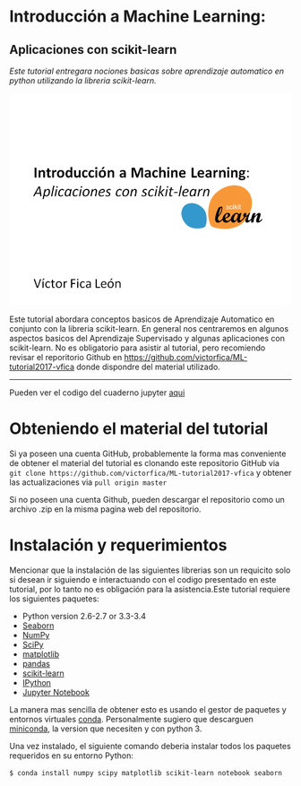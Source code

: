 # Introducción a Machine Learning:
## Aplicaciones con scikit-learn

*Este tutorial entregara nociones basicas sobre aprendizaje automatico en python utilizando la libreria scikit-learn.*

![](images/logo.png)



Este tutorial abordara conceptos basicos de Aprendizaje Automatico en conjunto con la libreria scikit-learn. En general nos centraremos en algunos aspectos basicos del Aprendizaje Supervisado y algunas aplicaciones con scikit-learn. No es obligatorio para asistir al tutorial, pero recomiendo revisar el reporitorio Github en https://github.com/victorfica/ML-tutorial2017-vfica donde dispondre del material utilizado.   

---

Pueden ver el codigo del cuaderno jupyter [aqui](http://nbviewer.jupyter.org/github/victorfica/ML-tutorial2017-vfica/blob/master/notebook/ML-intro-VF.ipynb)



# Obteniendo el material del tutorial

Si ya poseen una cuenta GitHub, probablemente la forma mas conveniente de obtener el material del tutorial es clonando este repositorio GitHub via     `git clone https://github.com/victorfica/ML-tutorial2017-vfica` y obtener las actualizaciones via `pull origin master`

Si no poseen una cuenta Github, pueden descargar el repositorio como un archivo .zip en la misma pagina web del repositorio. 


# Instalación y requerimientos

Mencionar que la instalación de las siguientes librerias son un requicito solo si desean ir siguiendo e interactuando con el codigo presentado en este tutorial, por lo tanto no es obligación para la asistencia.Este tutorial requiere los siguientes paquetes:

- Python version 2.6-2.7 or 3.3-3.4
- [Seaborn](https://seaborn.pydata.org/)
- [NumPy](http://www.numpy.org)
- [SciPy](http://www.scipy.org)
- [matplotlib](http://matplotlib.org)
- [pandas](http://pandas.pydata.org)
- [scikit-learn](http://scikit-learn.org/stable/)
- [IPython](http://ipython.readthedocs.org/en/stable/)
- [Jupyter Notebook](http://jupyter.org)

La manera mas sencilla de obtener esto es usando el gestor de paquetes y entornos virtuales [conda](https://store.continuum.io/).
Personalmente sugiero que descarguen [miniconda](http://conda.pydata.org/miniconda.html), la version que necesiten y con python 3.

Una vez instalado, el siguiente comando deberia instalar todos los paquetes requeridos en su entorno Python:
```
$ conda install numpy scipy matplotlib scikit-learn notebook seaborn
```
 
